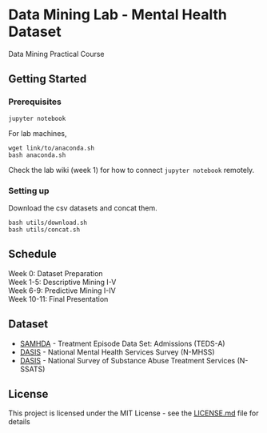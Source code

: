 # Data Mining Lab - Mental Health Dataset

Data Mining Practical Course

## Getting Started


### Prerequisites


```
jupyter notebook
```

For lab machines,    

```
wget link/to/anaconda.sh
bash anaconda.sh
```
Check the lab wiki (week 1) for how to connect `jupyter notebook` remotely.

### Setting up

Download the csv datasets and concat them. 
```
bash utils/download.sh
bash utils/concat.sh 
```

## Schedule
Week 0: Dataset Preparation   
Week 1-5: Descriptive Mining I-V   
Week 6-9: Predictive Mining I-IV   
Week 10-11: Final Presentation   

## Dataset

* [SAMHDA](http://datafiles.samhsa.gov/study-series/treatment-episode-data-set-admissions-teds-nid13518) - Treatment Episode Data Set: Admissions (TEDS-A)
* [DASIS](https://wwwdasis.samhsa.gov/dasis2/nmhss.htm) - National Mental Health Services Survey (N-MHSS)
* [DASIS](https://wwwdasis.samhsa.gov/dasis2/nssats.htm) - National Survey of Substance Abuse Treatment Services
(N-SSATS)


## License

This project is licensed under the MIT License - see the [LICENSE.md](LICENSE.md) file for details

